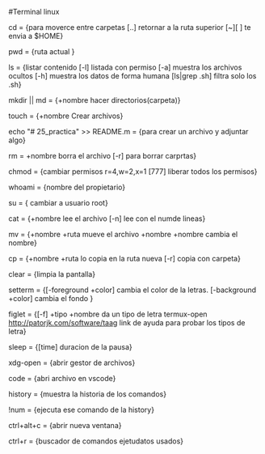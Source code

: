 #Terminal linux

cd =
  {para moverce entre carpetas
	[..] retornar a la ruta superior
	[~][ ] te envia a $HOME}

pwd =
  {ruta actual }

ls =
  {listar contenido
	[-l] listada con permiso
	[-a] muestra los archivos ocultos
	[-h] muestra los datos de forma humana
	[ls|grep .sh] filtra solo los .sh}

mkdir || md =
  {+nombre hacer directorios(carpeta)}

touch =
  {+nombre Crear archivos}

echo "# 25_practica" >> README.m =
  {para crear un archivo y adjuntar algo}

rm =
  +nombre borra el archivo
	[-r] para borrar carprtas}

chmod =
  {cambiar permisos r=4,w=2,x=1
	[777] liberar todos los permisos}

whoami =
  {nombre del propietario}

su =	{
  cambiar a usuario root}

cat =
  {+nombre lee el archivo
  [-n] lee con el numde lineas}

mv =
  {+nombre +ruta mueve el archivo
	+nombre +nombre cambia el nombre}

cp =
  {+nombre +ruta lo copia en la ruta nueva
	[-r] copia con carpeta}

clear =
  {limpia la pantalla}

setterm =
  {[-foreground +color] cambia el color de la letras.
	[-background +color] cambia el fondo }

figlet =
  {[-f] +tipo +nombre da un tipo de letra
	termux-open http://patorjk.com/software/taag
  link de ayuda para probar los tipos de letra}

sleep =
  {[time] duracion de la pausa}

xdg-open =
  {abrir gestor de archivos}

code =
  {abri archivo en vscode}

history =
  {muestra la historia de los comandos}

!num =
  {ejecuta ese comando de la history}

ctrl+alt+c =  {abrir nueva ventana}

ctrl+r = {buscador de comandos ejetudatos usados}
